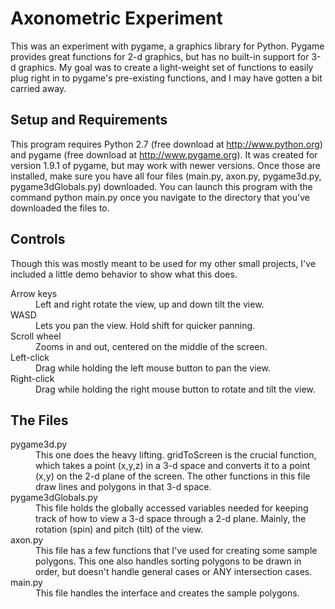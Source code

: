 Axonometric Experiment
======================

This was an experiment with pygame, a graphics library for Python. Pygame provides great functions for 2-d graphics, but has no built-in support for 3-d graphics.
My goal was to create a light-weight set of functions to easily plug right in to pygame's pre-existing functions, and I may have gotten a bit carried away.

Setup and Requirements
----------------------

This program requires Python 2.7 (free download at http://www.python.org) and pygame (free download at http://www.pygame.org). It was created for version 1.9.1 of pygame, but may work with newer versions.
Once those are installed, make sure you have all four files (main.py, axon.py, pygame3d.py, pygame3dGlobals.py) downloaded. You can launch this program with the command 
    python main.py
once you navigate to the directory that you've downloaded the files to.

Controls
--------

Though this was mostly meant to be used for my other small projects, I've included a little demo behavior to
show what this does. 

<dl>
  <dt>Arrow keys</dt>
  <dd>Left and right rotate the view, up and down tilt the view.</dd>
  <dt>WASD</dt>
  <dd>Lets you pan the view. Hold shift for quicker panning.</dd>
  <dt>Scroll wheel
  <dd>Zooms in and out, centered on the middle of the screen.</dd>
  <dt>Left-click</dt>
  <dd>Drag while holding the left mouse button to pan the view.</dd>
  <dt>Right-click</dt>
  <dd>Drag while holding the right mouse button to rotate and tilt the view.</dd>
</dl>

The Files
---------

<dl>
  <dt>pygame3d.py</dt>
  <dd>This one does the heavy lifting. gridToScreen is the crucial function, which takes a point (x,y,z) in a 3-d space and converts it to a point (x,y) on the 2-d plane of the screen. The other functions in this file draw lines and polygons in that 3-d space.</dd>
  <dt>pygame3dGlobals.py</dt>
  <dd>This file holds the globally accessed variables needed for keeping track of how to view a 3-d space through a 2-d plane. Mainly, the rotation (spin) and pitch (tilt) of the view.</dd>
  <dt>axon.py</dt>
  <dd>This file has a few functions that I've used for creating some sample polygons. This one also handles sorting polygons to be drawn in order, but doesn't handle general cases or ANY intersection cases.</dd>
  <dt>main.py</dt>
  <dd>This file handles the interface and creates the sample polygons.</dd>
</dl>